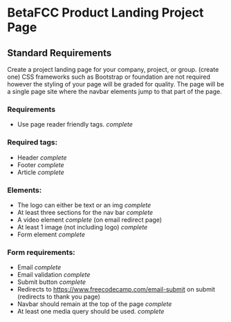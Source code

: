 # BetaFCC Product Landing Project Page

## Standard Requirements
Create a project landing page for your company, project, or group. (create one) CSS frameworks such as Bootstrap or foundation are not required however the styling of your page will be graded for quality. The page will be a single page site where the navbar elements jump to that part of the page.

### Requirements
- Use page reader friendly tags. *complete*

### Required tags:
- Header *complete*
- Footer *complete*
- Article *complete*

### Elements:
- The logo can either be text or an img *complete*
- At least three sections for the nav bar *complete*
- A video element *complete* (on email redirect page)
- At least 1 image (not including logo) *complete*
- Form element *complete*

### Form requirements:
- Email *complete*
- Email validation *complete*
- Submit button *complete*
- Redirects to https://www.freecodecamp.com/email-submit on submit (redirects to thank you page)
- Navbar should remain at the top of the page *complete*
- At least one media query should be used. *complete*
